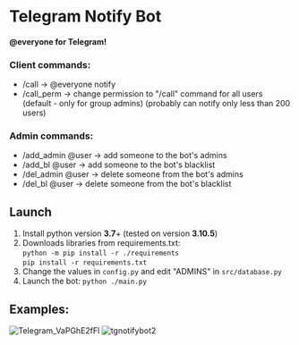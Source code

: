# Telegram Notify Bot

#### @everyone for Telegram!

### Client commands:
- /call -> @everyone notify
- /call_perm -> change permission to "/call" command for all users (default - only for group admins) (probably can notify only less than 200 users)

### Admin commands:
- /add_admin @user -> add someone to the bot's admins
- /add_bl @user -> add someone to the bot's blacklist
- /del_admin @user -> delete someone from the bot's admins
- /del_bl @user -> delete someone from the bot's blacklist

## Launch

1. Install python version **3.7**+ (tested on version **3.10.5**)
2. Downloads libraries from requirements.txt: \
   `python -m pip install -r ./requirements` \
   `pip install -r requirements.txt`
3. Change the values in `config.py` and edit "ADMINS" in `src/database.py`
4. Launch the bot: `python ./main.py`

## Examples:
![Telegram_VaPGhE2fFl](https://user-images.githubusercontent.com/104463209/204350030-ff4b59c5-489c-40dd-a00b-478421dac186.png)
![tgnotifybot2](https://user-images.githubusercontent.com/104463209/204350055-bdee7e0a-3357-44e9-af15-b3293f53c4d8.png)
